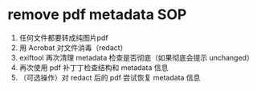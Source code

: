 # remove pdf metadata SOP

1. 任何文件都要转成纯图片pdf
2. 用 Acrobat 对文件消毒（redact）
3. exiftool 再次清理 metadata 检查是否彻底（如果彻底会提示 unchanged）
4. 再次使用 pdf 补丁丁检查结构和 metadata 信息
5. （可选操作）对 redact 后的 pdf 尝试恢复 metadata 信息
